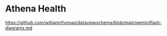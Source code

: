 # Athena Health 
https://github.com/williamrthomas/dataviewschema/blob/main/geminiflash-diagrams.md
